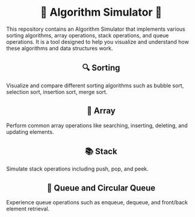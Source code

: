 

# <div align="center">🧠 Algorithm Simulator 🤖</div>

This repository contains an Algorithm Simulator that implements various sorting algorithms, array operations, stack operations, and queue operations. It is a tool designed to help you visualize and understand how these algorithms and data structures work.

## <div align="center">🔍 Sorting</div>
Visualize and compare different sorting algorithms such as bubble sort, selection sort, insertion sort, merge sort.

## <div align="center">🔢 Array</div>
Perform common array operations like searching, inserting, deleting, and updating elements.

## <div align="center">📚 Stack</div>
Simulate stack operations including push, pop, and peek.

## <div align="center">🔄 Queue and Circular Queue</div>
Experience queue operations such as enqueue, dequeue, and front/back element retrieval.
